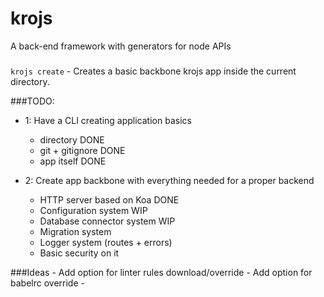 # krojs
A back-end framework with generators for node APIs

###

`krojs create` - Creates a basic backbone krojs app inside the current directory.

###TODO:

* 1: Have a CLI creating application basics
    - directory DONE
    - git + gitignore DONE
    - app itself DONE

* 2: Create app backbone with everything needed for a proper backend
    - HTTP server based on Koa DONE
    - Configuration system WIP
    - Database connector system WIP
    - Migration system
    - Logger system (routes + errors)
    - Basic security on it

###Ideas
    - Add option for linter rules download/override
    - Add option for babelrc override
    - 
